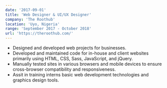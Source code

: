 ```yaml
---
date: '2017-09-01'
title: 'Web Designer & UI/UX Designer'
company: 'The Roothub'
location: 'Uyo, Nigeria'
range: 'September 2017 - October 2018'
url: 'https://theroothub.com/'
---
```


- Designed and developed web projects for businesses.
- Developed and maintained code for in-house and client websites primarily using HTML, CSS, Sass, JavaScript, and jQuery.
- Manually tested sites in various browsers and mobile devices to ensure cross-browser compatibility and responsiveness.
- Assit in training interns basic web development technologies and graphics design tools.

